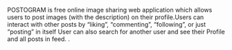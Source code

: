 POSTOGRAM is free online image sharing  web application which allows users to post images (with the description) on their profile.Users can interact with other posts  by “liking”, “commenting”, “following”, or just “posting” in itself
  User can also search for another user and see their Profile and all posts in feed.
.

